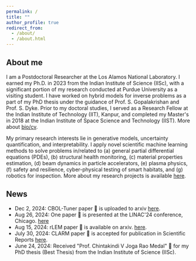 ```yaml
---
permalink: /
title: ""
author_profile: true
redirect_from: 
  - /about/
  - /about.html
---
```

## About me
I am a Postdoctoral Researcher at the Los Alamos National Laboratory. I earned my Ph.D. in 2023 from the Indian Institute of Science (IISc), with a significant portion of my research conducted at Purdue University as a visiting student. I have worked on hybrid models for inverse problems as a part of my PhD thesis under the guidance of Prof. S. Gopalakrishan and Prof. S. Dyke. Prior to my doctoral studies, I served as a Research Fellow at the Indian Institute of Technology (IIT), Kanpur, and completed my Master's in 2018 at the Indian Institute of Space Science and Technology (IIST). More about [bio/cv](https://mahindrautela.github.io/bio/).

My primary research interests lie in generative models, uncertainty quantification, and interpretability. I apply novel scientific machine learning methods to solve problems in/related to (a) general partial differential equations (PDEs), (b) structural health monitoring, (c) material properties estimation, (d) beam dynamics in particle accelerators, (e) plasma physics, (f) safety and resilience, cyber-physical testing of smart habitats, and (g) robotics for inspection. More about my research projects is available [here](https://mahindrautela.github.io/research/).

## News
* Dec 2, 2024: CBOL-Tuner paper 📄 is uploaded to arxiv [here](https://arxiv.org/abs/2412.01748).
* Aug 26, 2024: One paper 📄 is presented at the LINAC'24 conference, Chicago. [here](https://meow.elettra.eu/71/pdf/MOPB090.pdf)
* Aug 15, 2024: rLEM paper 📄 is available on arxiv. [here](https://arxiv.org/abs/2408.07847).
* July 30, 2024: CLARM paper 📄 is accepted for publication in Scientific Reports [here](https://www.nature.com/articles/s41598-024-68944-0).
* June 24, 2024: Received "Prof. Chintakindi V Joga Rao Medal" 🏅 for my PhD thesis (Best Thesis) from the Indian Institute of Science (IISc).
